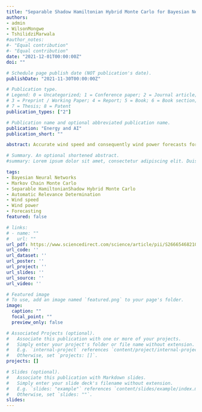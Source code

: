 ```yaml
---
title: "Separable Shadow Hamiltonian Hybrid Monte Carlo for Bayesian Neural Network Inference in wind speed forecasting"
authors: 
- admin
- WilsonMongwe
- TshilidziMarwala
#author_notes:
#- "Equal contribution"
#- "Equal contribution"
date: "2021-12-01T00:00:00Z"
doi: ""

# Schedule page publish date (NOT publication's date).
publishDate: "2021-11-30T00:00:00Z"

# Publication type.
# Legend: 0 = Uncategorized; 1 = Conference paper; 2 = Journal article;
# 3 = Preprint / Working Paper; 4 = Report; 5 = Book; 6 = Book section;
# 7 = Thesis; 8 = Patent
publication_types: ["2"]

# Publication name and optional abbreviated publication name.
publication: "Energy and AI"
publication_short: ""

abstract: Accurate wind speed and consequently wind power forecasts form a critical enabling tool for large scale wind energy adoption. Probabilistic machine learning models such as Bayesian Neural Network (BNN) models are often preferred in the forecasting task as they facilitate estimates of predictive uncertainty and automatic relevance determination (ARD). Hybrid Monte Carlo (HMC) is widely used to perform asymptotically exact inference of the network parameters. A significant limitation to the increased adoption of HMC in inference for large scale machine learning systems is the exponential degradation of the acceptance rates and the corresponding effective sample sizes with increasing model dimensionality due to numerical integration errors. This paper presents a solution to this problem by sampling from a modified or shadow Hamiltonian that is conserved to a higher-order by the leapfrog integrator. BNNs trained using Separable Shadow Hamiltonian Hybrid Monte Carlo (S2HMC) are used to forecast one hour ahead wind speeds on the Wind Atlas for South Africa (WASA) datasets. Experimental results find that S2HMC yields higher effective sample sizes than the competing HMC. The predictive performance of S2HMC and HMC based BNNs is found to be similar. We further perform hierarchical inference for BNN parameters by combining the S2HMC sampler with Gibbs sampling of hyperparameters for relevance determination. A generalisable ARD committee framework is introduced to synthesise the various sampler ARD outputs into robust feature selections. Experimental results show that this ARD committee approach selects features of high predictive information value. Further, the results show that dimensionality reduction performed through this approach improves the sampling performance of samplers that suffer from random walk behaviour such as Metropolis–Hastings (MH).

# Summary. An optional shortened abstract.
#summary: Lorem ipsum dolor sit amet, consectetur adipiscing elit. Duis posuere tellus ac convallis placerat. Proin #tincidunt magna sed ex sollicitudin condimentum.

tags:
- Bayesian Neural Networks
- Markov Chain Monte Carlo
- Separable HamiltonianShadow Hybrid Monte Carlo
- Automatic Relevance Determination
- Wind speed
- Wind power
- Forecasting
featured: false

# links:
# - name: ""
#   url: ""
url_pdf: https://www.sciencedirect.com/science/article/pii/S2666546821000586
url_code: ''
url_dataset: ''
url_poster: ''
url_project: ''
url_slides: ''
url_source: ''
url_video: ''

# Featured image
# To use, add an image named `featured.png` to your page's folder. 
image:
  caption: ""
  focal_point: ""
  preview_only: false

# Associated Projects (optional).
#   Associate this publication with one or more of your projects.
#   Simply enter your project's folder or file name without extension.
#   E.g. `internal-project` references `content/project/internal-project/index.md`.
#   Otherwise, set `projects: []`.
projects: []

# Slides (optional).
#   Associate this publication with Markdown slides.
#   Simply enter your slide deck's filename without extension.
#   E.g. `slides: "example"` references `content/slides/example/index.md`.
#   Otherwise, set `slides: ""`.
slides:
---
```




